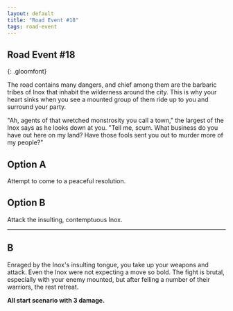 ```yaml
---
layout: default
title: "Road Event #18"
tags: road-event
---
```


## Road Event #18
{: .gloomfont}

The road contains many dangers, and chief among them are the barbaric tribes
of Inox that inhabit the wilderness around the city.  This is why your heart
sinks when you see a mounted group of them ride up to you and surround your
party.

"Ah, agents of that wretched monstrosity you call a town," the largest of the
Inox says as he looks down at you.  "Tell me, scum.  What business do you have
out here on my land?  Have those fools sent you out to murder more of my people?"


## Option A

Attempt to come to a peaceful resolution.

## Option B

Attack the insulting, contemptuous Inox.

***

## B

Enraged by the Inox's insulting tongue, you take up your weapons and attack.
Even the Inox were not expecting a move so bold.  The fight is brutal, especially
with your enemy mounted, but after felling a number of their warriors,
the rest retreat.

<strong>All start scenario with 3 damage.</strong>


